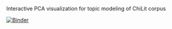 Interactive PCA visualization for topic modeling of ChiLit corpus

[![Binder](https://mybinder.org/badge_logo.svg)](https://mybinder.org/v2/gh/tonazzog/ChiLit_Interactive_PCA/HEAD)
